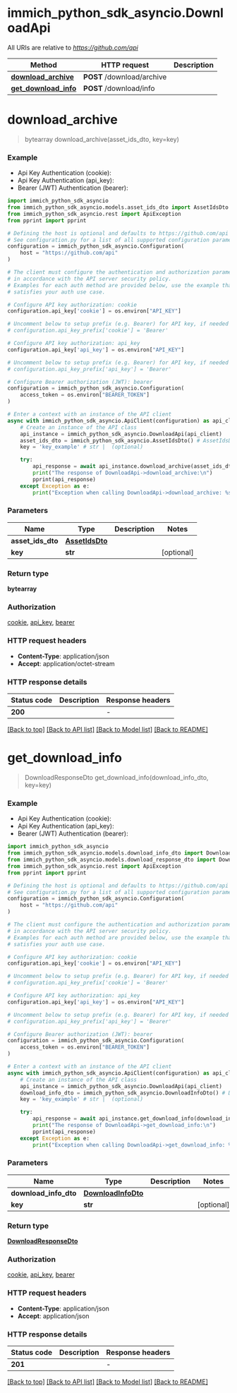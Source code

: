 # immich_python_sdk_asyncio.DownloadApi

All URIs are relative to *https://github.com/api*

Method | HTTP request | Description
------------- | ------------- | -------------
[**download_archive**](DownloadApi.md#download_archive) | **POST** /download/archive | 
[**get_download_info**](DownloadApi.md#get_download_info) | **POST** /download/info | 


# **download_archive**
> bytearray download_archive(asset_ids_dto, key=key)

### Example

* Api Key Authentication (cookie):
* Api Key Authentication (api_key):
* Bearer (JWT) Authentication (bearer):

```python
import immich_python_sdk_asyncio
from immich_python_sdk_asyncio.models.asset_ids_dto import AssetIdsDto
from immich_python_sdk_asyncio.rest import ApiException
from pprint import pprint

# Defining the host is optional and defaults to https://github.com/api
# See configuration.py for a list of all supported configuration parameters.
configuration = immich_python_sdk_asyncio.Configuration(
    host = "https://github.com/api"
)

# The client must configure the authentication and authorization parameters
# in accordance with the API server security policy.
# Examples for each auth method are provided below, use the example that
# satisfies your auth use case.

# Configure API key authorization: cookie
configuration.api_key['cookie'] = os.environ["API_KEY"]

# Uncomment below to setup prefix (e.g. Bearer) for API key, if needed
# configuration.api_key_prefix['cookie'] = 'Bearer'

# Configure API key authorization: api_key
configuration.api_key['api_key'] = os.environ["API_KEY"]

# Uncomment below to setup prefix (e.g. Bearer) for API key, if needed
# configuration.api_key_prefix['api_key'] = 'Bearer'

# Configure Bearer authorization (JWT): bearer
configuration = immich_python_sdk_asyncio.Configuration(
    access_token = os.environ["BEARER_TOKEN"]
)

# Enter a context with an instance of the API client
async with immich_python_sdk_asyncio.ApiClient(configuration) as api_client:
    # Create an instance of the API class
    api_instance = immich_python_sdk_asyncio.DownloadApi(api_client)
    asset_ids_dto = immich_python_sdk_asyncio.AssetIdsDto() # AssetIdsDto | 
    key = 'key_example' # str |  (optional)

    try:
        api_response = await api_instance.download_archive(asset_ids_dto, key=key)
        print("The response of DownloadApi->download_archive:\n")
        pprint(api_response)
    except Exception as e:
        print("Exception when calling DownloadApi->download_archive: %s\n" % e)
```



### Parameters


Name | Type | Description  | Notes
------------- | ------------- | ------------- | -------------
 **asset_ids_dto** | [**AssetIdsDto**](AssetIdsDto.md)|  | 
 **key** | **str**|  | [optional] 

### Return type

**bytearray**

### Authorization

[cookie](../README.md#cookie), [api_key](../README.md#api_key), [bearer](../README.md#bearer)

### HTTP request headers

 - **Content-Type**: application/json
 - **Accept**: application/octet-stream

### HTTP response details

| Status code | Description | Response headers |
|-------------|-------------|------------------|
**200** |  |  -  |

[[Back to top]](#) [[Back to API list]](../README.md#documentation-for-api-endpoints) [[Back to Model list]](../README.md#documentation-for-models) [[Back to README]](../README.md)

# **get_download_info**
> DownloadResponseDto get_download_info(download_info_dto, key=key)

### Example

* Api Key Authentication (cookie):
* Api Key Authentication (api_key):
* Bearer (JWT) Authentication (bearer):

```python
import immich_python_sdk_asyncio
from immich_python_sdk_asyncio.models.download_info_dto import DownloadInfoDto
from immich_python_sdk_asyncio.models.download_response_dto import DownloadResponseDto
from immich_python_sdk_asyncio.rest import ApiException
from pprint import pprint

# Defining the host is optional and defaults to https://github.com/api
# See configuration.py for a list of all supported configuration parameters.
configuration = immich_python_sdk_asyncio.Configuration(
    host = "https://github.com/api"
)

# The client must configure the authentication and authorization parameters
# in accordance with the API server security policy.
# Examples for each auth method are provided below, use the example that
# satisfies your auth use case.

# Configure API key authorization: cookie
configuration.api_key['cookie'] = os.environ["API_KEY"]

# Uncomment below to setup prefix (e.g. Bearer) for API key, if needed
# configuration.api_key_prefix['cookie'] = 'Bearer'

# Configure API key authorization: api_key
configuration.api_key['api_key'] = os.environ["API_KEY"]

# Uncomment below to setup prefix (e.g. Bearer) for API key, if needed
# configuration.api_key_prefix['api_key'] = 'Bearer'

# Configure Bearer authorization (JWT): bearer
configuration = immich_python_sdk_asyncio.Configuration(
    access_token = os.environ["BEARER_TOKEN"]
)

# Enter a context with an instance of the API client
async with immich_python_sdk_asyncio.ApiClient(configuration) as api_client:
    # Create an instance of the API class
    api_instance = immich_python_sdk_asyncio.DownloadApi(api_client)
    download_info_dto = immich_python_sdk_asyncio.DownloadInfoDto() # DownloadInfoDto | 
    key = 'key_example' # str |  (optional)

    try:
        api_response = await api_instance.get_download_info(download_info_dto, key=key)
        print("The response of DownloadApi->get_download_info:\n")
        pprint(api_response)
    except Exception as e:
        print("Exception when calling DownloadApi->get_download_info: %s\n" % e)
```



### Parameters


Name | Type | Description  | Notes
------------- | ------------- | ------------- | -------------
 **download_info_dto** | [**DownloadInfoDto**](DownloadInfoDto.md)|  | 
 **key** | **str**|  | [optional] 

### Return type

[**DownloadResponseDto**](DownloadResponseDto.md)

### Authorization

[cookie](../README.md#cookie), [api_key](../README.md#api_key), [bearer](../README.md#bearer)

### HTTP request headers

 - **Content-Type**: application/json
 - **Accept**: application/json

### HTTP response details

| Status code | Description | Response headers |
|-------------|-------------|------------------|
**201** |  |  -  |

[[Back to top]](#) [[Back to API list]](../README.md#documentation-for-api-endpoints) [[Back to Model list]](../README.md#documentation-for-models) [[Back to README]](../README.md)

